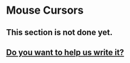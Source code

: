# Mouse Cursors

## This section is not done yet.

## <a href="https://github.com/ensadi/AGSBook" target="_blank">Do you want to help us write it?</a>
